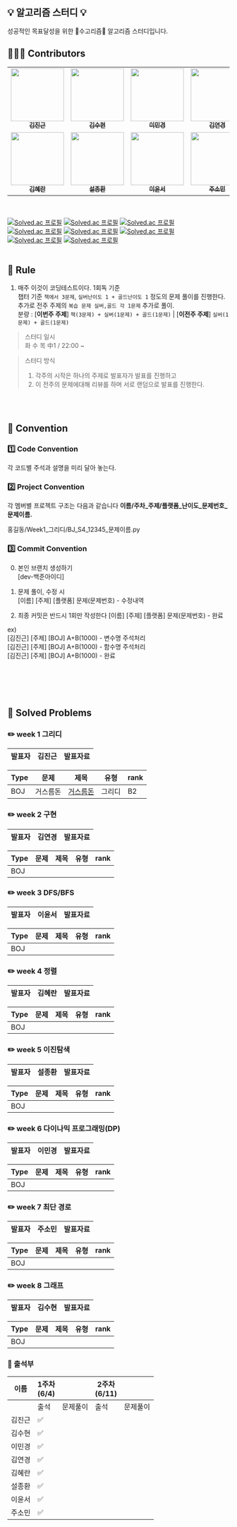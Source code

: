 ##  💡 알고리즘 스터디 💡

성공적인 목표달성을 위한 💸수고리즘💸 알고리즘 스터디입니다.

## 🙋🏻‍♂️ Contributors
<table>
  <tr>
   <td align="center"><a href="https://github.com/jindream6128"><img src="https://avatars.githubusercontent.com/u/101094583?v=4" width="120px;" alt=""/><br /><sub><b>김진근</b></sub></a><br /></td>
    <td align="center"><a href="https://github.com/24tngus"><img src="https://avatars.githubusercontent.com/u/68477988?v=4" width="120px;" alt=""/><br /><sub><b>김수현</b></sub></a><br /></td>
    <td align="center"><a href="https://github.com/mingkyeongg"><img src="https://avatars.githubusercontent.com/u/122078277?v=4" width="120px;" alt=""/><br /><sub><b>이민경</b></sub></a><br /></td>
    <td align="center"><a href="https://github.com/ykk-y"><img src="https://avatars.githubusercontent.com/u/93420214?v=4" width="120px;" alt=""/><br /><sub><b>김연경</b></sub></a><br /></td>
 </tr>
<tr>
<td align="center"><a href="https://github.com/kkimhyeran"><img src="https://avatars.githubusercontent.com/u/86935589?v=4"width ="120px;" alt=""/><br /><sub><b>김혜란</b></sub></a><br /></td>
    <td align="center"><a href="https://github.com/sul1074"><img src="https://avatars.githubusercontent.com/u/144888312?v=4" width="120px;" alt=""/><br /><sub><b>설종환</b></sub></a><br /></td>
    <td align="center"><a href="https://github.com/yunseoLee0343"><img src="https://avatars.githubusercontent.com/u/117894155?v=4" width="120px;" alt=""/><br /><sub><b>이윤서</b></sub></a><br /></td>
    <td align="center"><a href="https://github.com/olpu0613"><img src="https://avatars.githubusercontent.com/u/100187211?v=4" width="120px;" alt=""/><br /><sub><b>주소민</b></sub></a><br /></td>
 </tr>
</table>

<br><br>
[![Solved.ac 프로필](http://mazassumnida.wtf/api/v2/generate_badge?boj=jindream6128)](https://solved.ac/jindream6128)
[![Solved.ac 프로필](http://mazassumnida.wtf/api/v2/generate_badge?boj=xkqsyd24)](https://solved.ac/xkqsyd24)
[![Solved.ac 프로필](http://mazassumnida.wtf/api/v2/generate_badge?boj=ming0820)](https://solved.ac/ming0820)
[![Solved.ac 프로필](http://mazassumnida.wtf/api/v2/generate_badge?boj=stu22)](https://solved.ac/stu22)
[![Solved.ac 프로필](http://mazassumnida.wtf/api/v2/generate_badge?boj=khr9468)](https://solved.ac/khr9468)
[![Solved.ac 프로필](http://mazassumnida.wtf/api/v2/generate_badge?boj=sul1074)](https://solved.ac/sul1074)
[![Solved.ac 프로필](http://mazassumnida.wtf/api/v2/generate_badge?boj=yunmine)](https://solved.ac/yunmine)
[![Solved.ac 프로필](http://mazassumnida.wtf/api/v2/generate_badge?boj=js06m13)](https://solved.ac/js06m13)
<br><br>

## 📌 Rule
1. 매주 이것이 코딩테스트이다. 1회독 기준 <br>
챕터 기준 `책에서 3문제`, `실버난이도 1 + 골드난이도 1` 정도의 문제 풀이를 진행한다. <br>
추가로 전주 주제의 `복습 문제 실버,골드 각 1문제` 추가로 풀이. <br>
분량 : [**이번주 주제**] `책(3문제) + 실버(1문제) + 골드(1문제)` | [**이전주 주제**] `실버(1문제) + 골드(1문제)`

> 스터디 일시 <br>
> 화 수 목 中1 / 22:00 ~

> 스터디 방식 
> 1. 각주의 시작은 하나의 주제로 발표자가 발표를 진행하고
> 2. 이 전주의 문제에대해 리뷰를 하며 서로 랜덤으로 발표를 진행한다.

<br><br>

## 📌 Convention
###  1️⃣ Code Convention
각 코드별 주석과 설명을 미리 달아 놓는다.
<br>

### 2️⃣ Project Convention

각 멤버별 프로젝트 구조는 다음과 같습니다
**이름/주차_주제/플랫폼_난이도_문제번호_문제이름.**

  홍길동/Week1_그리디/BJ_S4_12345_문제이름.py

### 3️⃣ Commit Convention
0. 본인 브랜치 생성하기 <br>
[dev-백준아이디]

1. 문제 풀이, 수정 시 <br>
[이름] [주제] [플랫폼] 문제(문제번호) - 수정내역  <br>

2. 최종 커밋은 반드시 1회만 작성한다
[이름] [주제] [플랫폼] 문제(문제번호) - 완료 <br>

ex) <br>
[김진근] [주제] [BOJ] A+B(1000) - 변수명 주석처리 <br>
[김진근] [주제] [BOJ] A+B(1000) - 함수명 주석처리 <br>
[김진근] [주제] [BOJ] A+B(1000) - 완료


<br>

<br><br>

## 📌 Solved Problems
### ✏️ week 1 그리디
| 발표자 | 김진근  | 발표자료  |
| -- |------|-------|

| Type | 문제 | 제목                                           | 유형  | rank |
| -- |--|----------------------------------------------|-----|------|
| BOJ | 거스름돈 | [거스름돈](https://www.acmicpc.net/problem/5585) | 그리디 | B2 |



### ✏️️ week 2 구현
| 발표자 | 김연경 | 발표자료  |
| -- |-----|-------|

| Type | 문제 | 제목 | 유형 | rank |
| -- |--| -- |--|--|
| BOJ |  | []() | | |

### ✏️️ week 3 DFS/BFS
| 발표자 | 이윤서 | 발표자료|
| -- |-----| -- |

| Type | 문제 | 제목 | 유형 | rank |
| -- |--| -- |--|--|
| BOJ |  | []() | | |

### ✏️️ week 4 정렬
| 발표자 | 김혜란 | 발표자료|
| -- |-----| -- |

| Type | 문제 | 제목 | 유형 | rank |
| -- |--| -- |--|--|
| BOJ |  | []() | | |

### ✏️️ week 5 이진탐색
| 발표자 | 설종환 | 발표자료|
| -- |-----| -- |

| Type | 문제 | 제목 | 유형 | rank |
| -- |--| -- |--|--|
| BOJ |  | []() | | |

### ✏️️ week 6 다이나믹 프로그래밍(DP)
| 발표자 | 이민경 | 발표자료|
| -- |-----| -- |

| Type | 문제 | 제목 | 유형 | rank |
| -- |--| -- |--|--|
| BOJ |  | []() | | |

### ✏️️ week 7 최단 경로
| 발표자 | 주소민 | 발표자료|
| -- |-----| -- |

| Type | 문제 | 제목 | 유형 | rank |
| -- |--| -- |--|--|
| BOJ |  | []() | | |

### ✏️️ week 8 그래프
| 발표자 | 김수현 | 발표자료|
| -- |-----| -- |

| Type | 문제 | 제목 | 유형 | rank |
| -- |--| -- |--|--|
| BOJ |  | []() | | |

### 📕 출석부
| 이름   | 1주차 <br/> (6/4) |     | 2주차<br/>(6/11) |   |
|------|--------------|-----|--------|------|
|      | 출석           | 문제풀이 | 출석   | 문제풀이 |
| 김진근  | ✅            |     |        |      |
| 김수현  | ✅            |     |        |      |
| 이민경  | ✅            |     |        |      |
| 김연경  | ✅            |     |        |      |
| 김혜란  | ✅            |     |        |      |
| 설종환  | ✅            |     |        |      |
| 이윤서  | ✅            |     |        |      |
| 주소민  | ✅            |     |        |      |
 